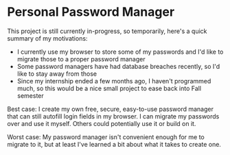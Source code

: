 # Personal Password Manager

This project is still currently in-progress, so temporarily, here's a quick summary of my motivations:
- I currently use my browser to store some of my passwords and I'd like to migrate those to a proper password manager
- Some password managers have had database breaches recently, so I'd like to stay away from those
- Since my internship ended a few months ago, I haven't programmed much, so this would be a nice small project to ease
back into Fall semester

Best case: I create my own free, secure, easy-to-use password manager that can still autofill login fields in my
browser. I can migrate my passwords over and use it myself. Others could potentially use it or build on it.

Worst case: My password manager isn't convenient enough for me to migrate to it, but at least I've learned a bit about
what it takes to create one.
